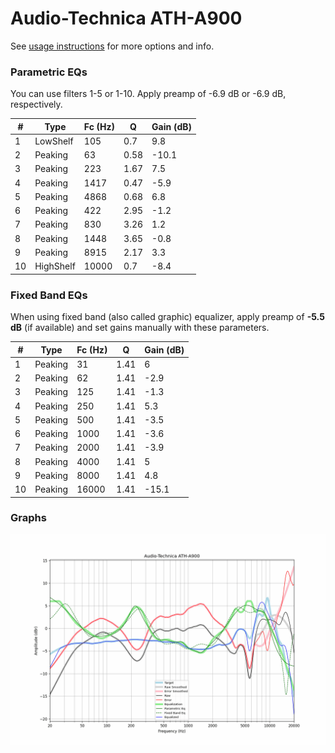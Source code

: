# Audio-Technica ATH-A900
See [usage instructions](https://github.com/jaakkopasanen/AutoEq#usage) for more options and info.

### Parametric EQs
You can use filters 1-5 or 1-10. Apply preamp of -6.9 dB or -6.9 dB, respectively.

|   # | Type      |   Fc (Hz) |    Q |   Gain (dB) |
|-----|-----------|-----------|------|-------------|
|   1 | LowShelf  |       105 | 0.7  |         9.8 |
|   2 | Peaking   |        63 | 0.58 |       -10.1 |
|   3 | Peaking   |       223 | 1.67 |         7.5 |
|   4 | Peaking   |      1417 | 0.47 |        -5.9 |
|   5 | Peaking   |      4868 | 0.68 |         6.8 |
|   6 | Peaking   |       422 | 2.95 |        -1.2 |
|   7 | Peaking   |       830 | 3.26 |         1.2 |
|   8 | Peaking   |      1448 | 3.65 |        -0.8 |
|   9 | Peaking   |      8915 | 2.17 |         3.3 |
|  10 | HighShelf |     10000 | 0.7  |        -8.4 |

### Fixed Band EQs
When using fixed band (also called graphic) equalizer, apply preamp of **-5.5 dB** (if available) and set gains manually with these parameters.

|   # | Type    |   Fc (Hz) |    Q |   Gain (dB) |
|-----|---------|-----------|------|-------------|
|   1 | Peaking |        31 | 1.41 |         6   |
|   2 | Peaking |        62 | 1.41 |        -2.9 |
|   3 | Peaking |       125 | 1.41 |        -1.3 |
|   4 | Peaking |       250 | 1.41 |         5.3 |
|   5 | Peaking |       500 | 1.41 |        -3.5 |
|   6 | Peaking |      1000 | 1.41 |        -3.6 |
|   7 | Peaking |      2000 | 1.41 |        -3.9 |
|   8 | Peaking |      4000 | 1.41 |         5   |
|   9 | Peaking |      8000 | 1.41 |         4.8 |
|  10 | Peaking |     16000 | 1.41 |       -15.1 |

### Graphs
![](./Audio-Technica%20ATH-A900.png)
